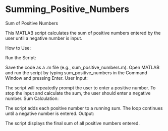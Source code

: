 # Summing_Positive_Numbers
Sum of Positive Numbers

This MATLAB script calculates the sum of positive numbers entered by the user until a negative number is input.

How to Use:

Run the Script:

Save the code as a .m file (e.g., sum_positive_numbers.m).
Open MATLAB and run the script by typing sum_positive_numbers in the Command Window and pressing Enter.
User Input:

The script will repeatedly prompt the user to enter a positive number.
To stop the input and calculate the sum, the user should enter a negative number.
Sum Calculation:

The script adds each positive number to a running sum.
The loop continues until a negative number is entered.
Output:

The script displays the final sum of all positive numbers entered.
